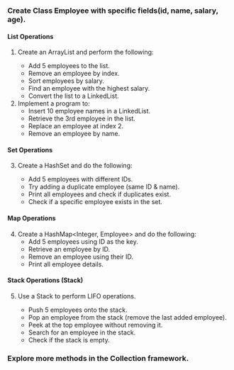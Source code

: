### Create Class Employee with specific fields(id, name, salary, age).

#### List Operations
1. Create an ArrayList<Employee> and perform the following:
   - Add 5 employees to the list.
   - Remove an employee by index.
   - Sort employees by salary.
   - Find an employee with the highest salary.
   - Convert the list to a LinkedList<Employee>.
2. Implement a program to:
   - Insert 10 employee names in a LinkedList.
   - Retrieve the 3rd employee in the list.
   - Replace an employee at index 2.
   - Remove an employee by name.

#### Set Operations
3. Create a HashSet<Employee> and do the following:
   - Add 5 employees with different IDs.
   - Try adding a duplicate employee (same ID & name).
   - Print all employees and check if duplicates exist.
   - Check if a specific employee exists in the set.

#### Map Operations
4. Create a HashMap<Integer, Employee> and do the following:
   - Add 5 employees using ID as the key.
   - Retrieve an employee by ID.
   - Remove an employee using their ID.
   - Print all employee details.

#### Stack Operations (Stack<Employee>)
5. Use a Stack<Employee> to perform LIFO operations.
   - Push 5 employees onto the stack.
   - Pop an employee from the stack (remove the last added employee).
   - Peek at the top employee without removing it.
   - Search for an employee in the stack.
   - Check if the stack is empty.


### Explore more methods in the Collection framework.

